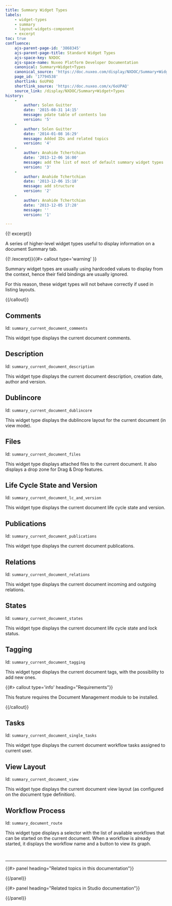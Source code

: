 ```yaml
---
title: Summary Widget Types
labels:
    - widget-types
    - summary
    - layout-widgets-component
    - excerpt
toc: true
confluence:
    ajs-parent-page-id: '3868345'
    ajs-parent-page-title: Standard Widget Types
    ajs-space-key: NXDOC
    ajs-space-name: Nuxeo Platform Developer Documentation
    canonical: Summary+Widget+Types
    canonical_source: 'https://doc.nuxeo.com/display/NXDOC/Summary+Widget+Types'
    page_id: '17794538'
    shortlink: 6oUPAQ
    shortlink_source: 'https://doc.nuxeo.com/x/6oUPAQ'
    source_link: /display/NXDOC/Summary+Widget+Types
history:
    - 
        author: Solen Guitter
        date: '2015-08-31 14:15'
        message: pdate table of contents loo
        version: '5'
    - 
        author: Solen Guitter
        date: '2014-01-08 16:29'
        message: Added IDs and related topics
        version: '4'
    - 
        author: Anahide Tchertchian
        date: '2013-12-06 16:00'
        message: add the list of most of default summary widget types
        version: '3'
    - 
        author: Anahide Tchertchian
        date: '2013-12-06 15:18'
        message: add structure
        version: '2'
    - 
        author: Anahide Tchertchian
        date: '2013-12-05 17:28'
        message: ''
        version: '1'

---
```

{{! excerpt}}

A series of higher-level widget types useful to display information on a document Summary tab.

{{! /excerpt}}{{#> callout type='warning' }}

Summary widget types are usually using hardcoded values to display from the context, hence their field bindings are usually ignored.

For this reason, these widget types will not behave correctly if used in listing layouts.

{{/callout}}

## Comments

Id: `summary_current_document_comments`

This widget type displays the current document comments.

## Description

Id: `summary_current_document_description`

This widget type displays the current document description, creation date, author and version.

## Dublincore

Id: `summary_current_document_dublincore`

This widget type displays the dublincore layout for the current document (in view mode).

## Files

Id: `summary_current_document_files`

This widget type displays attached files to the current document. It also displays a drop zone for Drag & Drop features.

## Life Cycle State and Version

Id: `summary_current_document_lc_and_version`

This widget type displays the current document life cycle state and version.

## Publications

Id: `summary_current_document_publications`

This widget type displays the current document publications.

## Relations

Id: `summary_current_document_relations`

This widget type displays the current document incoming and outgoing relations.

## States

Id: `summary_current_document_states`

This widget type displays the current document life cycle state and lock status.

## Tagging

Id: `summary_current_document_tagging`

This widget type displays the current document tags, with the possibility to add new ones.

{{#> callout type='info' heading="Requirements"}}

This feature requires the Document Management module to be installed.

{{/callout}}

## Tasks

Id: `summary_current_document_single_tasks`

This widget type displays the current document workflow tasks assigned to current user.

## View Layout

Id: `summary_current_document_view`

This widget type displays the current document view layout (as configured on the document type definition).

## Workflow Process

Id: `summary_document_route`

This widget type displays a selector with the list of available workflows that can be started on the current document. When a workflow is already started, it displays the workflow name and a button to view its graph.

&nbsp;

* * *

<div class="row" data-equalizer="" data-equalize-on="medium">

<div class="column medium-6">{{#> panel heading="Related topics in this documentation"}}

{{/panel}}

</div>

<div class="column medium-6">{{#> panel heading="Related topics in Studio documentation"}}

{{/panel}}

</div>

</div>